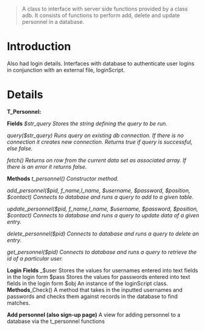 > A class to interface with server side functions provided by a class adb. It consists of functions to perform add, delete and update personnel in a database.
# Introduction #

Also had login details. Interfaces with database to authenticate user logins in conjunction with an external file, loginScript.


# Details #
**T\_Personnel:**

**Fields**
_$str\_query
Stores the string defining the query to be run._

_query($str\_query)
Runs query on existing db connection.
If there is no connection it creates new connection. Returns true if query is successful, else false._

_fetch()
Returns on row from the current data set as associated array.
If there is an error it returns false._


**Methods**
_t\_personnel()
Constructor method._

_add\_personnel($pid, $f\_name,$l\_name, $username, $password, $position, $contact)
Connects to database and runs a query to add to a given table._

_update\_personnel($pid, $f\_name,$l\_name, $username, $password, $position, $contact)
Connects to database and runs a query to update data of a given entry._

_delete\_personnel($pid)
Connects to database and runs a query to delete an entry._

_get\_personnel($pid)
Connects to database and runs a query to retrieve the id of a particular user._


**Login**
**Fields**
_$user
Stores the values for usernames entered into text fields in the login form
$pass
Stores the values for passwords entered into text fields in the login form
$obj
An instance of the loginScript class.
**Methods**_Check()
A method that takes in the inputted usernames and
passwords and checks them against records in the database to find matches.

**Add personnel (also sign-up page)**
A view for adding personnel to a database via the t\_personnel functions